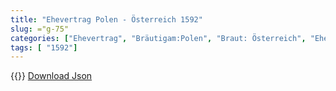 ```yaml
---
title: "Ehevertrag Polen - Österreich 1592"
slug: ="g-75"
categories: ["Ehevertrag", "Bräutigam:Polen", "Braut: Österreich", "Eheschließung vollzogen?:Ja", "verschiedenkonfessionelle Ehe?:Nein", "Dynastie Bräutigam:Wasa", "Akteur Bräutigam:Wasa", "Akteur Braut:Habsburg (Österreich)", "Textbezug?:nein", "Ständisch?:nein", "Ratifikation?:ja", "Sonstiges?:ja", "Bräutigam:Polen", "Braut: Österreich"]
tags: [ "1592"]
---
```

<!--more-->
{{<v26>}}
[Download Json](/vertraege/vertrag-75.json)